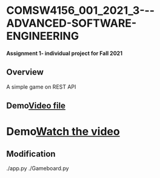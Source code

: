 # COMSW4156_001_2021_3---ADVANCED-SOFTWARE-ENGINEERING
#### Assignment 1- individual project for Fall 2021

## Overview ##
A simple game on REST API

## Demo[Video file](https://github.com/tim-kao/COMSW4156-ADVANCED-SOFTWARE-ENGINEERING-Assignment-I1-Implementing-A-Simple-Game/blob/main/demo/demo_sk4920.mp4)
# Demo[Watch the video](https://youtu.be/bK0KGo3IIcM)

## Modification
./app.py
./Gameboard.py